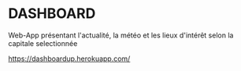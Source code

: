 # DASHBOARD

Web-App présentant l'actualité, la météo et les lieux d'intérêt selon la capitale selectionnée

https://dashboardup.herokuapp.com/

